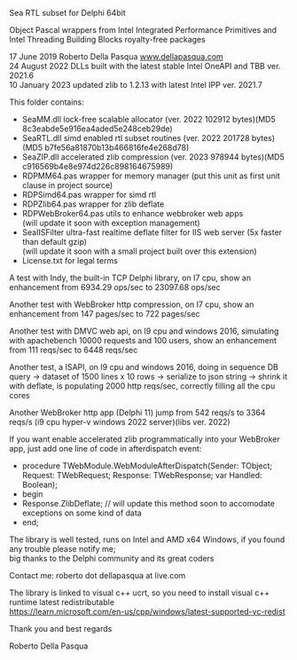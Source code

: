 Sea RTL subset for Delphi 64bit

Object Pascal wrappers from Intel Integrated Performance Primitives and Intel Threading Building Blocks royalty-free packages

17 June 2019 Roberto Della Pasqua www.dellapasqua.com<br>
24 August 2022 DLLs built with the latest stable Intel OneAPI and TBB ver. 2021.6<br>
10 January 2023 updated zlib to 1.2.13 with latest Intel IPP ver. 2021.7

This folder contains:

- SeaMM.dll lock-free scalable allocator (ver. 2022 102912 bytes)(MD5 8c3eabde5e916ea4aded5e248ceb29de)
- SeaRTL.dll simd enabled rtl subset routines (ver. 2022 201728 bytes)(MD5 b7fe56a81870b13b466816fe4e268d78)
- SeaZIP.dll accelerated zlib compression (ver. 2023 978944 bytes)(MD5 c916569b4e8e974d226c898164675989) 
- RDPMM64.pas wrapper for memory manager (put this unit as first unit clause in project source)
- RDPSimd64.pas wrapper for simd rtl
- RDPZlib64.pas wrapper for zlib deflate
- RDPWebBroker64.pas utils to enhance webbroker web apps<br>
(will update it soon with exception management)
- SeaIISFilter ultra-fast realtime deflate filter for IIS web server (5x faster than default gzip)<br>
(will update it soon with a small project built over this extension)
- License.txt for legal terms

A test with Indy, the built-in TCP Delphi library, on I7 cpu, show an enhancement from 6934.29 ops/sec to 23097.68 ops/sec

Another test with WebBroker http compression, on I7 cpu, show an enhancement from 147 pages/sec to 722 pages/sec

Another test with DMVC web api, on I9 cpu and windows 2016, simulating with apachebench 10000 requests and 100 users, show an enhancement from 111 reqs/sec to 6448 reqs/sec

Another test, a ISAPI, on I9 cpu and windows 2016, doing in sequence DB query -> dataset of 1500 lines x 10 rows -> serialize to json string -> shrink it with deflate, is populating 2000 http reqs/sec, correctly filling all the cpu cores

Another WebBroker http app (Delphi 11) jump from 542 reqs/s to 3364 reqs/s (i9 cpu hyper-v windows 2022 server)(libs ver. 2022)

If you want enable accelerated zlib programmatically into your WebBroker app, just add one line of code in afterdispatch event:

- procedure TWebModule.WebModuleAfterDispatch(Sender: TObject; Request: TWebRequest; Response: TWebResponse; var Handled: Boolean); 
- begin 
- Response.ZlibDeflate; // will update this method soon to accomodate exceptions on some kind of data
- end;

The library is well tested, runs on Intel and AMD x64 Windows, if you found any trouble please notify me;<br>
big thanks to the Delphi community and its great coders<br>

Contact me: roberto dot dellapasqua at live.com

The library is linked to visual c++ ucrt, so you need to install visual c++ runtime latest redistributable<br>
https://learn.microsoft.com/en-us/cpp/windows/latest-supported-vc-redist

Thank you and best regards

Roberto Della Pasqua
